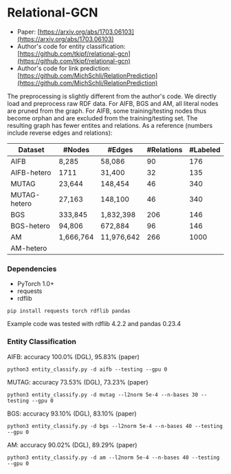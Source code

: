 # Relational-GCN

* Paper: [https://arxiv.org/abs/1703.06103](https://arxiv.org/abs/1703.06103)
* Author's code for entity classification: [https://github.com/tkipf/relational-gcn](https://github.com/tkipf/relational-gcn)
* Author's code for link prediction: [https://github.com/MichSchli/RelationPrediction](https://github.com/MichSchli/RelationPrediction)

The preprocessing is slightly different from the author's code. We directly load and preprocess
raw RDF data. For AIFB, BGS and AM,
all literal nodes are pruned from the graph. For AIFB, some training/testing nodes
thus become orphan and are excluded from the training/testing set. The resulting graph
has fewer entites and relations. As a reference (numbers include reverse edges and relations):

| Dataset | #Nodes | #Edges | #Relations | #Labeled |
| --- | --- | --- | --- | --- |
| AIFB | 8,285 | 58,086 | 90 | 176 |
| AIFB-hetero | 1711 | 31,400 | 32 | 135 |
| MUTAG | 23,644 | 148,454 | 46 | 340 |
| MUTAG-hetero | 27,163 | 148,100 | 46 | 340 |
| BGS | 333,845 | 1,832,398 | 206 | 146 |
| BGS-hetero | 94,806 | 672,884 | 96 | 146 |
| AM | 1,666,764 | 11,976,642 | 266 | 1000 |
| AM-hetero | | | |

### Dependencies
* PyTorch 1.0+
* requests
* rdflib

```
pip install requests torch rdflib pandas
```

Example code was tested with rdflib 4.2.2 and pandas 0.23.4

### Entity Classification
AIFB: accuracy 100.0% (DGL), 95.83% (paper)
```
python3 entity_classify.py -d aifb --testing --gpu 0
```

MUTAG: accuracy 73.53% (DGL), 73.23% (paper)
```
python3 entity_classify.py -d mutag --l2norm 5e-4 --n-bases 30 --testing --gpu 0
```

BGS: accuracy 93.10% (DGL), 83.10% (paper)
```
python3 entity_classify.py -d bgs --l2norm 5e-4 --n-bases 40 --testing --gpu 0
```

AM: accuracy 90.02% (DGL), 89.29% (paper)
```
python3 entity_classify.py -d am --l2norm 5e-4 --n-bases 40 --testing --gpu 0
```
